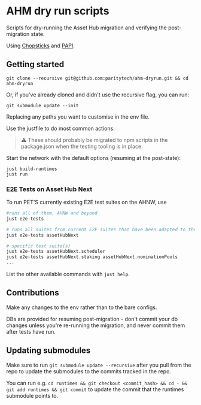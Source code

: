 # AHM dry run scripts

Scripts for dry-running the Asset Hub migration and verifying the post-migration state.

Using [Chopsticks](https://github.com/AcalaNetwork/chopsticks) and [PAPI](papi.how).

## Getting started
```
git clone --recursive git@github.com:paritytech/ahm-dryrun.git && cd ahm-dryrun
```

Or, if you've already cloned and didn't use the recursive flag, you can run:
```
git submodule update --init
```

Replacing any paths you want to customise in the env file.

Use the justfile to do most common actions.

> ⚠️ These should probably be migrated to npm scripts in the package.json when the testing tooling is in place.

Start the network with the default options (resuming at the post-state):
```
just build-runtimes
just run
```

### E2E Tests on Asset Hub Next

To run PET'S currently existing E2E test suites on the AHNW, use

```sh
#runs all of them, AHNW and beyond
just e2e-tests

# runs all suites from current E2E suites that have been adapted to the AHNW
just e2e-tests assetHubNext

# specific test suite(s)
just e2e-tests assetHubNext.scheduler
just e2e-tests assetHubNext.staking assetHubNext.nominationPools
...
```

List the other available commands with `just help`.

## Contributions
Make any changes to the env rather than to the bare configs.

DBs are provided for resuming post-migration - don't commit your db changes unless you're re-running the migration, and never commit them after tests have run.

## Updating submodules
Make sure to run `git submodule update --recursive` after you pull from the repo to update the submodules to the commits tracked in the repo.

You can run e.g. `cd runtimes && git checkout <commit_hash> && cd - && git add runtimes && git commit` to update the commit that the runtimes submodule points to.